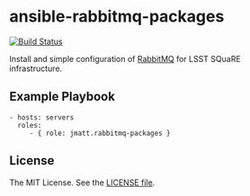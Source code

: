 ansible-rabbitmq-packages
=========================

[![Build Status](https://travis-ci.org/jmatt/ansible-rabbitmq-packages.svg?branch=master)](https://travis-ci.org/jmatt/ansible-rabbitmq-packages)

Install and simple configuration of [RabbitMQ](https://www.rabbitmq.com/) for LSST SQuaRE infrastructure.


Example Playbook
----------------

    - hosts: servers
      roles:
         - { role: jmatt.rabbitmq-packages }

License
-------

The MIT License. See the [LICENSE file](https://github.com/jmatt/ansible-rabbitmq-packages/blob/master/LICENSE).
